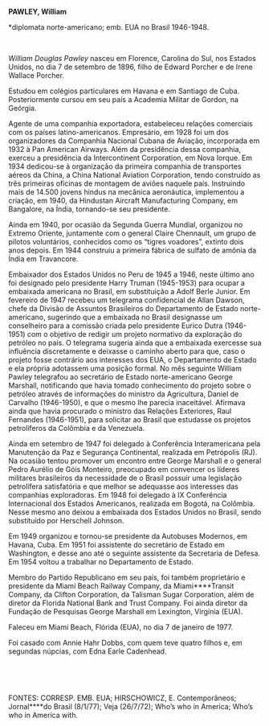 **PAWLEY, William**

\*diplomata norte-americano; emb. EUA no Brasil 1946-1948.

 

*William Douglas Pawley* nasceu em Florence, Carolina do Sul, nos
Estados Unidos, no dia 7 de setembro de 1896, filho de Edward Porcher e
de Irene Wallace Porcher.

Estudou em colégios particulares em Havana e em Santiago de Cuba.
Posteriormente cursou em seu país a Academia Militar de Gordon, na
Geórgia.

Agente de uma companhia exportadora, estabeleceu relações comerciais com
os países latino-americanos. Empresário, em 1928 foi um dos
organizadores da Companhia Nacional Cubana de Aviação, incorporada em
1932 à Pan American Airways. Além da presidência dessa companhia,
exerceu a presidência da Intercontinent Corporation, em Nova Iorque. Em
1934 dedicou-se à organização da primeira companhia de transportes
aéreos da China, a China National Aviation Corporation, tendo construído
as três primeiras oficinas de montagem de aviões naquele país.
Instruindo mais de 14.500 jovens hindus na mecânica aeronáutica,
implementou a criação, em 1940, da Hindustan Aircraft Manufacturing
Company, em Bangalore, na Índia, tornando-se seu presidente.

Ainda em 1940, por ocasião da Segunda Guerra Mundial, organizou no
Extremo Oriente, juntamente com o general Claire Chennault, um grupo de
pilotos voluntários, conhecidos como os “tigres voadores”, extinto dois
anos depois. Em 1944 construiu a primeira fábrica de sulfato de amônia
da Índia em Travancore.

Embaixador dos Estados Unidos no Peru de 1945 a 1946, neste último ano
foi designado pelo presidente Harry Truman (1945-1953) para ocupar a
embaixada americana no Brasil, em substituição a Adolf Berle Junior. Em
fevereiro de 1947 recebeu um telegrama confidencial de Allan Dawson,
chefe da Divisão de Assuntos Brasileiros do Departamento de Estado
norte-americano, sugerindo que a embaixada no Brasil designasse um
conselheiro para a comissão criada pelo presidente Eurico Dutra
(1946-1951) com o objetivo de redigir um projeto normativo da exploração
do petróleo no país. O telegrama sugeria ainda que a embaixada exercesse
sua influência discretamente e deixasse o caminho aberto para que, caso
o projeto fosse contrário aos interesses dos EUA, o Departamento de
Estado e ela própria adotassem uma posição formal. No mês seguinte
William Pawley telegrafou ao secretário de Estado norte-americano George
Marshall, notificando que havia tomado conhecimento do projeto sobre o
petróleo através de informações do ministro da Agricultura, Daniel de
Carvalho (1946-1950), e que o mesmo lhe parecia inaceitável. Afirmava
ainda que havia procurado o ministro das Relações Exteriores, Raul
Fernandes (1946-1951), para solicitar ao Brasil que estudasse os
projetos petrolíferos da Colômbia e da Venezuela.

Ainda em setembro de 1947 foi delegado à Conferência Interamericana pela
Manutenção da Paz e Segurança Continental, realizada em Petrópolis (RJ).
Na ocasião tentou promover um encontro entre George Marshall e o general
Pedro Aurélio de Góis Monteiro, preocupado em convencer os líderes
militares brasileiros da necessidade de o Brasil possuir uma legislação
petrolífera satisfatória e que melhor se adequasse aos interesses das
companhias exploradoras. Em 1948 foi delegado à IX Conferência
Internacional dos Estados Americanos, realizada em Bogotá, na Colômbia.
Nesse mesmo ano deixou a embaixada dos Estados Unidos no Brasil, sendo
substituído por Herschell Johnson.

Em 1949 organizou e tornou-se presidente da Autobuses Modernos, em
Havana, Cuba. Em 1951 foi assistente do secretário de Estado em
Washington, e desse ano até o seguinte assistente da Secretaria de
Defesa. Em 1954 voltou a trabalhar no Departamento de Estado.

Membro do Partido Republicano em seu país, foi também proprietário e
presidente da Miami Beach Railway Company, da Miami****Transit Company,
da Clifton Corporation, da Talisman Sugar Corporation, além de diretor
da Florida National Bank and Trust Company. Foi ainda diretor da
Fundação de Pesquisas George Marshall em Lexington, Virgínia (EUA).

Faleceu em Miami Beach, Flórida (EUA), no dia 7 de janeiro de 1977.

Foi casado com Annie Hahr Dobbs, com quem teve quatro filhos e, em
segundas núpcias, com Edna Earle Cadenhead.

 

 

FONTES: CORRESP. EMB. EUA; HIRSCHOWICZ, E. Contemporâneos; Jornal****do
Brasil (8/1/77); Veja (26/7/72); Who’s who in America; Who’s who in
America with.

 
